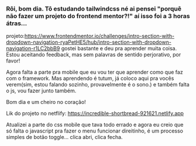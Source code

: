 ### Rôi, bom dia.  Tô estudando tailwindcss né ai pensei "porquê não fazer um projeto do frontend mentor?!" aí isso foi a 3 horas átras...

projeto:https://www.frontendmentor.io/challenges/intro-section-with-dropdown-navigation-ryaPetHE5/hub/intro-section-with-dropdown-navigation-r1LC2bbB9
gostei bastante e deu pra aprender muita coisa. Estou aceitando feedback, mas sem palavras de sentido perjorativo, por favor!

Agora falta a parte pra mobile que eu vou ter que aprender como que faz com o framework. Mas aprendendo é tutum, já coloco aqui pra vocês verem(sim, estou falando sozinho, provavelmente é o sono.) e também falta o js, vou fazer junto também.

Bom dia e um cheiro no coração!


Lik do projeto no netflify: https://incredible-shortbread-921621.netlify.app



Atualizei a parte do css mobile que tava todo errado e agora eu creio que só falta o javascript pra fazer o menu funcionar direitinho, é um processo simples de botão toggle... clica abri, clica fecha.
